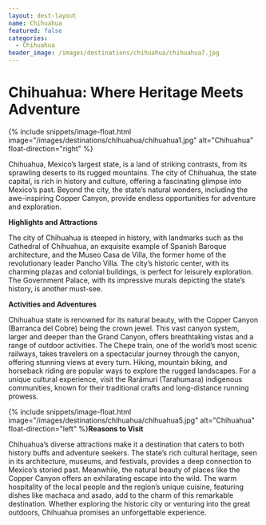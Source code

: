 ```yaml
---
layout: dest-layout
name: Chihuahua
featured: false
categories:
  - Chihuahua
header_image: /images/destinations/chihuahua/chihuahua7.jpg
---
```

# **Chihuahua: Where Heritage Meets Adventure**

{% include snippets/image-float.html image="/images/destinations/chihuahua/chihuahua1.jpg" alt="Chihuahua" float-direction="right" %}

Chihuahua, Mexico’s largest state, is a land of striking contrasts, from its sprawling deserts to its rugged mountains. The city of Chihuahua, the state capital, is rich in history and culture, offering a fascinating glimpse into Mexico’s past. Beyond the city, the state’s natural wonders, including the awe-inspiring Copper Canyon, provide endless opportunities for adventure and exploration.

**Highlights and Attractions**

The city of Chihuahua is steeped in history, with landmarks such as the Cathedral of Chihuahua, an exquisite example of Spanish Baroque architecture, and the Museo Casa de Villa, the former home of the revolutionary leader Pancho Villa. The city’s historic center, with its charming plazas and colonial buildings, is perfect for leisurely exploration. The Government Palace, with its impressive murals depicting the state’s history, is another must-see.

**Activities and Adventures**

Chihuahua state is renowned for its natural beauty, with the Copper Canyon (Barranca del Cobre) being the crown jewel. This vast canyon system, larger and deeper than the Grand Canyon, offers breathtaking vistas and a range of outdoor activities. The Chepe train, one of the world’s most scenic railways, takes travelers on a spectacular journey through the canyon, offering stunning views at every turn. Hiking, mountain biking, and horseback riding are popular ways to explore the rugged landscapes. For a unique cultural experience, visit the Rarámuri (Tarahumara) indigenous communities, known for their traditional crafts and long-distance running prowess.

{% include snippets/image-float.html image="/images/destinations/chihuahua/chihuahua5.jpg" alt="Chihuahua" float-direction="left" %}**Reasons to Visit**

Chihuahua’s diverse attractions make it a destination that caters to both history buffs and adventure seekers. The state’s rich cultural heritage, seen in its architecture, museums, and festivals, provides a deep connection to Mexico’s storied past. Meanwhile, the natural beauty of places like the Copper Canyon offers an exhilarating escape into the wild. The warm hospitality of the local people and the region’s unique cuisine, featuring dishes like machaca and asado, add to the charm of this remarkable destination. Whether exploring the historic city or venturing into the great outdoors, Chihuahua promises an unforgettable experience.